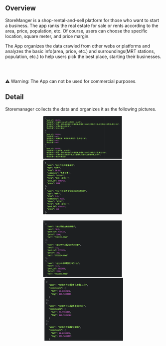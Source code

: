 ## Overview
StoreManger is a shop-rental-and-sell platform for those who want to start a business. The app ranks the real estate for sale or rents according to the area, price, population, etc. Of course, users can choose the specific location, square meter, and price margin.

The App organizes the data crawled from other webs or platforms and analyzes the basic info(area, price, etc.) and surroundings(MRT stations, population, etc.) to help users pick the best place, starting their businesses.

<br><br>

:warning: Warning: The App can not be used for commercial purposes.

## Detail
Storemanager collects the data and organizes it as the following pictures.
<p align="center">
  <img src="/.meta/housebox.PNG" width="50%" height="50%">&nbsp;&nbsp;
  <img src="/.meta/infobox.PNG" width="50%" height="50%">&nbsp;&nbsp;<br><br>
  <img src="/.meta/totalrows.PNG" width="50%" height="50%">&nbsp;&nbsp;
  <img src="/.meta/location.PNG" width="50%" height="50%">
</p>

